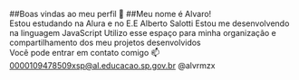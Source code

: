 ##Boas vindas ao meu perfil 💙
##Meu nome é Alvaro!
<br>
Estou estudando na Alura e no E.E Alberto Salotti
Estou me desenvolvendo na linguagem JavaScript
Utilizo esse espaço para minha organização e compartilhamento dos meu projetos desenvolvidos
<br>
Você pode entrar em contato comigo 📫
<br>
0000109478509xsp@al.educacao.sp.gov.br
@alvrmzx

